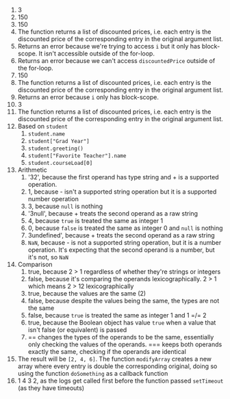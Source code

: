 1. 3
2. 150
3. 150
4. The function returns a list of discounted prices, i.e. each entry is the discounted price of the corresponding entry in the original argument list.
5. Returns an error because we're trying to access `i` but it only has block-scope. It isn't accessible outside of the for-loop.
6. Returns an error because we can't access `discountedPrice` outside of the for-loop.
7. 150
8. The function returns a list of discounted prices, i.e. each entry is the discounted price of the corresponding entry in the original argument list.
9. Returns an error because `i` only has block-scope.
10. 3
11. The function returns a list of discounted prices, i.e. each entry is the discounted price of the corresponding entry in the original argument list.
12. Based on `student`
    1. `student.name`
    2. `student["Grad Year"]`
    3. `student.greeting()`
    4. `student["Favorite Teacher"].name`
    5. `student.courseLoad[0]`
13. Arithmetic
    1. '32', because the first operand has type string and + is a supported operation.
    2. 1, because - isn't a supported string operation but it is a supported number operation
    3. 3, because `null` is nothing
    4. '3null', because + treats the second operand as a raw string
    5. 4, because `true` is treated the same as integer 1
    6. 0, because `false` is treated the same as integer 0 and `null` is nothing
    7. 3undefined', because + treats the second operand as a raw string
    8. `NaN`, because - is not a supported string operation, but it is a number operation. It's expecting that the second operand is a number, but it's not, so `NaN`
14. Comparison
    1. true, because 2 > 1 regardless of whether they're strings or integers
    2. false, because it's comparing the operands lexicographically. 2 > 1 which means 2 > 12 lexicographically
    3. true, because the values are the same (2)
    4. false, because despite the values being the same, the types are not the same
    5. false, because `true` is treated the same as integer 1 and 1 =/= 2
    6. true, because the Boolean object has value `true` when a value that isn't false (or equivalent) is passed
    7. == changes the types of the operands to be the same, essentially only checking the values of the operands. === keeps both operands exactly the same, checking if the operands are identical
17. The result will be `[2, 4, 6]`. The function `modifyArray` creates a new array where every entry is double the corresponding original, doing so using the function `doSomething` as a callback function
19. 1 4 3 2, as the logs get called first before the function passed `setTimeout` (as they have timeouts)

